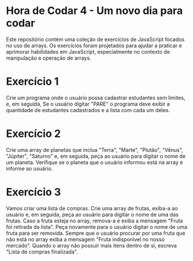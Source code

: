 # Hora de Codar 4 - Um novo dia para codar
Este repositório contém uma coleção de exercícios de JavaScript focados no uso de arrays. Os exercícios foram projetados para ajudar a praticar e aprimorar habilidades em JavaScript, 
especialmente no contexto de manipulação e operação de arrays.

# Exercício 1
Crie um programa onde o usuário possa cadastrar estudantes sem limites, e, em seguida, Se o usuário digitar "PARE" o programa deve exibir a quantidade de estudantes cadastrados e a lista com cada um deles. 

# Exercício 2
Crie uma array de planetas que inclua "Terra", "Marte", "Plutão", "Vênus", "Júpiter", "Saturno"  e, em seguida, peça ao usuário para digitar o nome de um planeta. 
Verifique se o planeta que o usuário informou está na array e informe ao usuário.

# Exercício 3
Vamos criar uma lista de compras. 
Crie uma array de frutas, exiba-a ao usuário e, em seguida, peça ao usuário para digitar o nome de uma das frutas.
Caso a fruta esteja no array, remova-a e exiba a mensagem "Fruta foi retirada da lista". 
Peça novamente para o usuário digitar o nome de uma fruta para ser removida. 
Sempre que o usuário procurar por uma fruta que não está no array exiba a mensagem "Fruta indisponível no nosso mercado". 
Quando o array não possuir mais itens dentro de si, escreva "Lista de compras finalizada".
